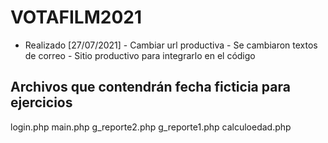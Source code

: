 # VOTAFILM2021

- Realizado [27/07/2021]
      - Cambiar url productiva
      - Se cambiaron textos de correo
      - Sitio productivo para integrarlo en el código

## Archivos que contendrán fecha ficticia para ejercicios
login.php
main.php
g_reporte2.php
g_reporte1.php
calculoedad.php
